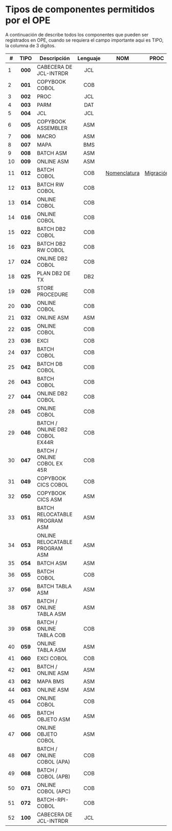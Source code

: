 # Tipos de componentes permitidos por el OPE
A continuación de describe todos los componentes que pueden ser registrados en OPE, cuando se requiera el campo importante aqui es TIPO, la columna de 3 digitos.

| #  | **TIPO** | Descripción | Lenguaje | NOM | PROC |
|----|:--------:|--------------|:---------:|----------|----------------|
| 1  | **000** | CABECERA DE JCL-INTRDR | JCL |  |  |
| 2  | **001** | COPYBOOK COBOL | COB |  |  |
| 3  | **002** | PROC | JCL |  |  |
| 4  | **003** | PARM | DAT |  |  |
| 5  | **004** | JCL | JCL |  |  |
| 6  | **005** | COPYBOOK ASSEMBLER | ASM |  |  |
| 7  | **006** | MACRO | ASM |  |  |
| 8  | **007** | MAPA | BMS |  |  |
| 9  | **008** | BATCH ASM | ASM |  |  |
| 10 | **009** | ONLINE ASM | ASM |  |  |
| 11 | **012** | BATCH COBOL | COB |<a href="index.html#/pages/nomenclatures/noms_tipo12.md" target="_blank">Nomenclatura</a>|<a href="index.html#/pages/procedures/noms_tipo12.md" target="_blank">Migración</a>|
| 12 | **013** | BATCH RW COBOL | COB |  |  |
| 13 | **014** | ONLINE COBOL | COB |  |  |
| 14 | **016** | ONLINE COBOL | COB |  |  |
| 15 | **022** | BATCH DB2 COBOL | COB |  |  |
| 16 | **023** | BATCH DB2 RW COBOL | COB |  |  |
| 17 | **024** | ONLINE DB2 COBOL | COB |  |  |
| 18 | **025** | PLAN DB2 DE TX | DB2 |  |  |
| 19 | **026** | STORE PROCEDURE | COB |  |  |
| 20 | **030** | ONLINE COBOL | COB |  |  |
| 21 | **032** | ONLINE ASM | ASM |  |  |
| 22 | **035** | ONLINE COBOL | COB |  |  |
| 23 | **036** | EXCI | COB |  |  |
| 24 | **037** | BATCH COBOL | COB |  |  |
| 25 | **042** | BATCH DB COBOL | COB |  |  |
| 26 | **043** | BATCH COBOL | COB |  |  |
| 27 | **044** | ONLINE DB2 COBOL | COB |  |  |
| 28 | **045** | ONLINE COBOL | COB |  |  |
| 29 | **046** | BATCH / ONLINE DB2 COBOL EX44R | COB |  |  |
| 30 | **047** | BATCH / ONLINE COBOL EX 45R | COB |  |  |
| 31 | **049** | COPYBOOK CICS COBOL | COB |  |  |
| 32 | **050** | COPYBOOK CICS ASM | ASM |  |  |
| 33 | **051** | BATCH RELOCATABLE PROGRAM ASM | ASM |  |  |
| 34 | **053** | ONLINE RELOCATABLE PROGRAM ASM | ASM |  |  |
| 35 | **054** | BATCH ASM | ASM |  |  |
| 36 | **055** | BATCH COBOL | COB |  |  |
| 37 | **056** | BATCH TABLA ASM | ASM |  |  |
| 38 | **057** | BATCH / ONLINE TABLA ASM | ASM |  |  |
| 39 | **058** | BATCH / ONLINE TABLA COB | COB |  |  |
| 40 | **059** | ONLINE TABLA ASM | ASM |  |  |
| 41 | **060** | EXCI COBOL | COB |  |  |
| 42 | **061** | BATCH / ONLINE ASM | ASM |  |  |
| 43 | **062** | MAPA BMS | ASM |  |  |
| 44 | **063** | ONLINE ASM | ASM |  |  |
| 45 | **064** | ONLINE COBOL | COB |  |  |
| 46 | **065** | BATCH OBJETO ASM | ASM |  |  |
| 47 | **066** | ONLINE OBJETO COBOL | ASM |  |  |
| 48 | **067** | BATCH / ONLINE COBOL (APA) | COB |  |  |
| 49 | **068** | BATCH / COBOL (APB) | COB |  |  |
| 50 | **071** | ONLINE COBOL (APC) | COB |  |  |
| 51 | **072** | BATCH-RPI-COBOL | COB |  |  |
| 52 | **100** | CABECERA DE JCL-INTRDR | JCL |  |  |



